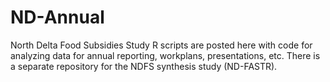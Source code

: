 # ND-Annual
North Delta Food Subsidies Study
R scripts are posted here with code for analyzing data for annual reporting, workplans, presentations, etc. There is a separate repository for the NDFS synthesis study (ND-FASTR).
